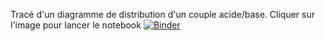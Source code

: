 Tracé d'un diagramme de distribution d'un couple acide/base. Cliquer sur l'image pour lancer le notebook [![Binder](https://mybinder.org/badge_logo.svg)](https://mybinder.org/v2/gh/josedelamare/SPC/main?filepath=Terminale%2Fconstitution_transformation_matiere%2FForce_acide%2Ftaux_avancement.ipynb)
